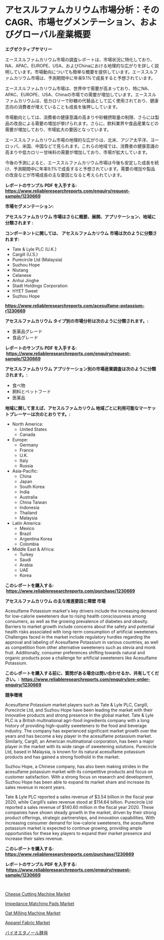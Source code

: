 <p><h1>アセスルファムカリウム市場分析：そのCAGR、市場セグメンテーション、およびグローバル産業概要</h1></p><p><strong>エグゼクティブサマリー</strong></p>
<p><p>エーススルファムカリウム市場の調査レポートは、市場状況に特化しており、NA、APAC、EUROPE、USA、およびChinaにおける地理的な広がりを詳しく説明しています。市場動向についても簡単な概要を提供しています。エーススルファムカリウム市場は、予測期間中に年率9.1%で成長すると予想されています。</p><p>エーススルファムカリウム市場は、世界中で需要が高まっており、特にNA、APAC、EUROPE、USA、Chinaの市場での需要が増加しています。エーススルファムカリウムは、低カロリーで砂糖の代替品として広く使用されており、健康志向の消費者が増えていることも成長を後押ししています。</p><p>市場動向としては、消費者の健康意識の高まりや砂糖摂取量の制限、さらには製品の改良による需要の増加が挙げられます。さらに、飲料業界や食品産業などの需要が増加しており、市場拡大の要因となっています。</p><p>エーススルファムカリウム市場の地理的な広がりは、北米、アジア太平洋、ヨーロッパ、米国、中国などで見られます。これらの地域では、消費者の健康意識の高まりや低カロリー甘味料の需要が増加しており、市場が拡大しています。</p><p>今後の予測によると、エーススルファムカリウム市場は今後も安定した成長を続け、予測期間中に年率9.1%で成長すると予想されています。需要の増加や製品の改良などが市場成長の主な要因となると考えられています。</p></p>
<p><strong>レポートのサンプル PDF を入手する: <a href="https://www.reliableresearchreports.com/enquiry/request-sample/1230669">https://www.reliableresearchreports.com/enquiry/request-sample/1230669</a></strong></p>
<p><strong>市場セグメンテーション:</strong></p>
<p><strong> アセスルファムカリウム 市場はさらに概要、展開、アプリケーション、地域に分類されます :</strong></p>
<p><strong>コンポーネントに関しては、 アセスルファムカリウム 市場は次のように分類されます: &nbsp;</strong></p>
<p><ul><li>Tate & Lyle PLC (U.K.)</li><li>Cargill (U.S.)</li><li>Purecircle Ltd (Malaysia)</li><li>Suzhou Hope</li><li>Niutang</li><li>Celanese</li><li>Anhui Jinghe</li><li>Stadt Holdings Corporation</li><li>HYET Sweet</li><li>Suzhou Hope</li></ul></p>
<p><strong><a href="https://www.reliableresearchreports.com/acesulfame-potassium-r1230669">https://www.reliableresearchreports.com/acesulfame-potassium-r1230669</a></strong></p>
<p><strong> アセスルファムカリウム タイプ別の市場分析は次のように分類されます。:</strong></p>
<p><ul><li>医薬品グレード</li><li>食品グレード</li></ul></p>
<p><strong>レポートのサンプル PDF を入手する: &nbsp;<a href="https://www.reliableresearchreports.com/enquiry/request-sample/1230669">https://www.reliableresearchreports.com/enquiry/request-sample/1230669</a></strong></p>
<p><strong> アセスルファムカリウム アプリケーション別の市場産業調査は次のように分類されます。:</strong></p>
<p><ul><li>食べ物</li><li>飼料とペットフード</li><li>医薬品</li></ul></p>
<p><strong>地域に関して言えば、アセスルファムカリウム 地域ごとに利用可能なマーケットプレーヤーは次のとおりです。:</strong></p>
<p><ul>
    <li>
        North America:
        <ul>
            <li>United States</li>
            <li>Canada</li>
        </ul>
    </li>
    <li>
        Europe:
        <ul>
            <li>Germany</li>
            <li>France</li>
            <li>U.K.</li>
            <li>Italy</li>
            <li>Russia</li>
        </ul>
    </li>
    <li>
        Asia-Pacific:
        <ul>
            <li>China</li>
            <li>Japan</li>
            <li>South Korea</li>
            <li>India</li>
            <li>Australia</li>
            <li>China Taiwan</li>
            <li>Indonesia</li>
            <li>Thailand</li>
            <li>Malaysia</li>
        </ul>
    </li>
    <li>
        Latin America:
        <ul>
            <li>Mexico</li>
            <li>Brazil</li>
            <li>Argentina Korea</li>
            <li>Colombia</li>
        </ul>
    </li>
    <li>
        Middle East & Africa:
        <ul>
            <li>Turkey</li>
            <li>Saudi</li>
            <li>Arabia</li>
            <li>UAE</li>
            <li>Korea</li>
        </ul>
    </li>
    </ul></p>
<p><strong>このレポートを購入する: &nbsp;<a href="https://www.reliableresearchreports.com/purchase/1230669">https://www.reliableresearchreports.com/purchase/1230669</a></strong></p>
<p><strong>アセスルファムカリウム の主な推進要因と障壁 市場</strong></p>
<p><p>Acesulfame Potassium market's key drivers include the increasing demand for low-calorie sweeteners due to rising health consciousness among consumers, as well as the growing prevalence of diabetes and obesity. Barriers to market growth include concerns about the safety and potential health risks associated with long-term consumption of artificial sweeteners. Challenges faced in the market include regulatory hurdles regarding the approval and labeling of Acesulfame Potassium in various countries, as well as competition from other alternative sweeteners such as stevia and monk fruit. Additionally, consumer preferences shifting towards natural and organic products pose a challenge for artificial sweeteners like Acesulfame Potassium.</p></p>
<p><strong>このレポートを購入する前に、質問がある場合は問い合わせるか、共有してください。:&nbsp; <a href="https://www.reliableresearchreports.com/enquiry/pre-order-enquiry/1230669">https://www.reliableresearchreports.com/enquiry/pre-order-enquiry/1230669</a></strong></p>
<p><strong>競争環境</strong></p>
<p><p>Acesulfame Potassium market players such as Tate & Lyle PLC, Cargill, Purecircle Ltd, and Suzhou Hope have been leading the market with their innovative products and strong presence in the global market. Tate & Lyle PLC is a British multinational agri-food ingredients company with a long history of providing high-quality sweeteners to the food and beverage industry. The company has experienced significant market growth over the years and has become a key player in the acesulfame potassium market. Similarly, Cargill, an American multinational corporation, has been a major player in the market with its wide range of sweetening solutions. Purecircle Ltd, based in Malaysia, is known for its natural acesulfame potassium products and has gained a strong foothold in the market.</p><p>Suzhou Hope, a Chinese company, has also been making strides in the acesulfame potassium market with its competitive products and focus on customer satisfaction. With a strong focus on research and development, Suzhou Hope has been able to expand its market share and increase its sales revenue in recent years. </p><p>Tate & Lyle PLC reported a sales revenue of $3.54 billion in the fiscal year 2020, while Cargill’s sales revenue stood at $114.64 billion. Purecircle Ltd reported a sales revenue of $140.60 million in the fiscal year 2020. These companies have shown steady growth in the market, driven by their strong product offerings, strategic partnerships, and innovation capabilities. With increasing consumer demand for low-calorie sweeteners, the acesulfame potassium market is expected to continue growing, providing ample opportunities for these key players to expand their market presence and increase their sales revenue.</p></p>
<p><strong>このレポートを購入する: &nbsp; <a href="https://www.reliableresearchreports.com/purchase/1230669">https://www.reliableresearchreports.com/purchase/1230669</a></strong></p>
<p><strong>レポートのサンプル PDF を入手する: &nbsp;<a href="https://www.reliableresearchreports.com/enquiry/request-sample/1230669">https://www.reliableresearchreports.com/enquiry/request-sample/1230669</a></strong><strong></strong></p>
<p>&nbsp;</p>
<p><p><a href="https://github.com/abdelrhmankishk22/Market-Research-Report-List-4/blob/main/cheese-cutting-machine-market.md">Cheese Cutting Machine Market</a></p><p><a href="https://www.linkedin.com/pulse/impedance-matching-padsnbspmarket-focuses-market-share-size-projected-tpgmf?trackingId=jZRkVeYQKaDxw5%2BawJICng%3D%3D">Impedance Matching Pads Market</a></p><p><a href="https://github.com/ChiragRp1/Market-Research-Report-List-4/blob/main/oat-milling-machine-market.md">Oat Milling Machine Market</a></p><p><a href="https://issuu.com/reportprime-2/docs/apparel-fabric-market-size-2030.pptx">Apparel Fabric Market</a></p><p><a href="https://github.com/EstelWisozk1/Market-Research-Report-List-1/blob/main/249053031313.md">バイオエタノール酵母</a></p></p>